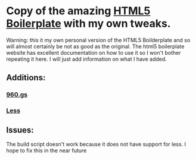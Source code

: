 #  Copy of the amazing [HTML5 Boilerplate](http://html5boilerplate.com) with my own tweaks.

Warning: this it my own personal version of the HTML5 Boilderplate and so will almost certainly be not as good as the original. The html5 boilerplate website has excellent documentation on how to use it so I won't bother repeating it here. I will just add information on what I have added. 

## Additions:

### [960.gs](http://960.gs)
### [Less](http://lesscss.org)

## Issues:

The build script doesn't work because it does not have support for less. I hope to fix this in the near future

